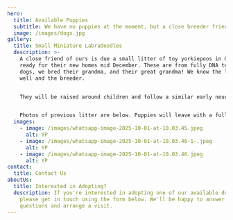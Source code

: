 ```yaml
---
hero:
  title: Available Puppies
  subtitle: We have no puppies at the moment, but a close breeder friend has YORKIEPOOS
  image: /images/dogs.jpg
gallery:
  title: Small Miniature Labradoodles
  description: >-
    A close friend of ours is due a small litter of toy yorkiepoos in October,
    ready for their new homes mid December. These are from fully DNA tested
    dogs, we bred their grandma, and their great grandma! We know the lines very
    well and the breeder.


    They will be raised around children and follow a similar early neurological stimulation programme as ours. These are toy-sized puppies, so expect around 2 to 3kg when they are fully grown. With beautiful non shedding coats. 


    Photos of previous litter are below. Puppies will leave with a full puppy pack of food, insurance, vet checks, toys, blankets. Puppies are £3000
  images:
    - image: /images/whatsapp-image-2025-10-01-at-10.03.45.jpeg
      alt: YP
    - image: /images/whatsapp-image-2025-10-01-at-10.03.46-1-.jpeg
      alt: YP
    - image: /images/whatsapp-image-2025-10-01-at-10.03.46.jpeg
      alt: YP
contact:
  title: Contact Us
aboutUs:
  title: Interested in Adopting?
  description: If you're interested in adopting one of our available doodles,
    please get in touch using the form below. We'll be happy to answer any
    questions and arrange a visit.
---
```

